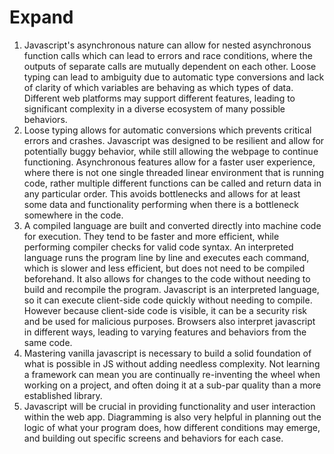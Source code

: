 # Expand

1. Javascript's asynchronous nature can allow for nested asynchronous function calls which can lead to errors and race conditions, where the outputs of separate calls are mutually dependent on each other.  Loose typing can lead to ambiguity due to automatic type conversions and lack of clarity of which variables are behaving as which types of data.  Different web platforms may support different features, leading to significant complexity in a diverse ecosystem of many possible behaviors.
2. Loose typing allows for automatic conversions which prevents critical errors and crashes.  Javascript was designed to be resilient and allow for potentially buggy behavior, while still allowing the webpage to continue functioning.  Asynchronous features allow for a faster user experience, where there is not one single threaded linear environment that is running code, rather multiple different functions can be called and return data in any particular order.  This avoids bottlenecks and allows for at least some data and functionality performing when there is a bottleneck somewhere in the code.  
3. A compiled language are built and converted directly into machine code for execution.  They tend to be faster and more efficient, while performing compiler checks for valid code syntax.  An interpreted language runs the program line by line and executes each command, which is slower and less efficient, but does not need to be compiled beforehand.  It also allows for changes to the code without needing to build and recompile the program.  Javascript is an interpreted language, so it can execute client-side code quickly without needing to compile.  However because client-side code is visible, it can be a security risk and be used for malicious purposes.  Browsers also interpret javascript in different ways, leading to varying features and behaviors from the same code.
4. Mastering vanilla javascript is necessary to build a solid foundation of what is possible in JS without adding needless complexity.  Not learning a framework can mean you are continually re-inventing the wheel when working on a project, and often doing it at a sub-par quality than a more established library.  
5. Javascript will be crucial in providing functionality and user interaction within the web app.  Diagramming is also very helpful in planning out the logic of what your program does, how different conditions may emerge, and building out specific screens and behaviors for each case.  